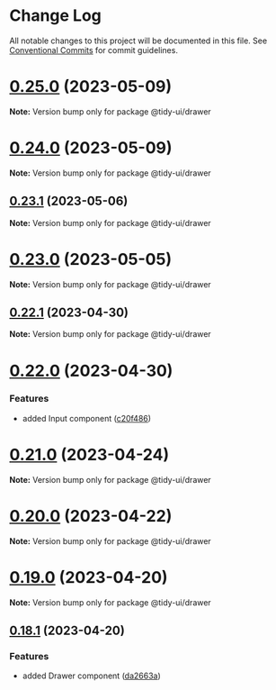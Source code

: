 # Change Log

All notable changes to this project will be documented in this file.
See [Conventional Commits](https://conventionalcommits.org) for commit guidelines.

# [0.25.0](https://github.com/badatt/tidy-ui/compare/v0.24.0...v0.25.0) (2023-05-09)

**Note:** Version bump only for package @tidy-ui/drawer





# [0.24.0](https://github.com/badatt/tidy-ui/compare/v0.23.2...v0.24.0) (2023-05-09)

**Note:** Version bump only for package @tidy-ui/drawer





## [0.23.1](https://github.com/badatt/tidy-ui/compare/v0.23.0...v0.23.1) (2023-05-06)

**Note:** Version bump only for package @tidy-ui/drawer





# [0.23.0](https://github.com/badatt/tidy-ui/compare/v0.22.1...v0.23.0) (2023-05-05)

**Note:** Version bump only for package @tidy-ui/drawer





## [0.22.1](https://github.com/badatt/tidy-ui/compare/v0.22.0...v0.22.1) (2023-04-30)

**Note:** Version bump only for package @tidy-ui/drawer





# [0.22.0](https://github.com/badatt/tidy-ui/compare/v0.21.0...v0.22.0) (2023-04-30)


### Features

* added Input component ([c20f486](https://github.com/badatt/tidy-ui/commit/c20f48679a0dab77331836ab67729335d73c3ed3))





# [0.21.0](https://github.com/badatt/tidy-ui/compare/v0.20.2...v0.21.0) (2023-04-24)

**Note:** Version bump only for package @tidy-ui/drawer





# [0.20.0](https://github.com/badatt/tidy-ui/compare/v0.19.0...v0.20.0) (2023-04-22)

**Note:** Version bump only for package @tidy-ui/drawer





# [0.19.0](https://github.com/badatt/tidy-ui/compare/v0.18.1...v0.19.0) (2023-04-20)

**Note:** Version bump only for package @tidy-ui/drawer





## [0.18.1](https://github.com/badatt/tidy-ui/compare/v0.18.0...v0.18.1) (2023-04-20)


### Features

* added Drawer component ([da2663a](https://github.com/badatt/tidy-ui/commit/da2663a18a2eb3f9b5cebafeab55015a0f596d31))

